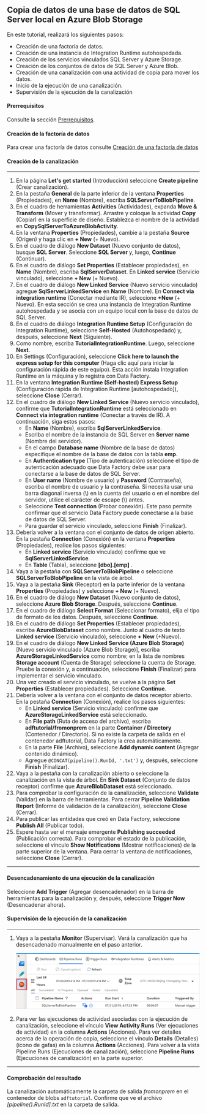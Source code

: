 

## Copia de datos de una base de datos de SQL Server local en Azure Blob Storage





En este tutorial, realizará los siguientes pasos:

- Creación de una factoría de datos.
- Creación de una instancia de Integration Runtime autohospedada.
- Creación de los servicios vinculados SQL Server y Azure Storage.
- Creación de los conjuntos de datos de SQL Server y Azure Blob.
- Creación de una canalización con una actividad de copia para mover los datos.
- Inicio de la ejecución de una canalización.
- Supervisión de la ejecución de la canalización



#### Prerrequisitos

Consulte la sección [Prerrequisitos](Prerrequisitos.md).



#### Creación de la factoría de datos

Para crear una factoría de datos consulte [Creación de una factoría de datos](Creaci%C3%B3n%20de%20una%20factor%C3%ADa%20de%20datos.md)



#### Creación de la canalización

------

1. En la página **Let's get started** (Introducción) seleccione **Create pipeline** (Crear canalización).
2. En la pestaña **General** de la parte inferior de la ventana **Properties** (Propiedades), en **Name** (Nombre), escriba **SQLServerToBlobPipeline**.
3. En el cuadro de herramientas **Activities** (Actividades), expanda **Move & Transform** (Mover y transformar). Arrastre y coloque la actividad **Copy** (Copiar) en la superficie de diseño. Establezca el nombre de la actividad en **CopySqlServerToAzureBlobActivity**.
4. En la ventana **Properties** (Propiedades), cambie a la pestaña **Source** (Origen) y haga clic en **+ New** (+ Nuevo).
5. En el cuadro de diálogo **New Dataset** (Nuevo conjunto de datos), busque **SQL Server**. Seleccione **SQL Server** y, luego, **Continue** (Continuar).
6. En el cuadro de diálogo **Set Properties** (Establecer propiedades), en **Name** (Nombre), escriba **SqlServerDataset**. En **Linked service** (Servicio vinculado), seleccione **+ New** (+ Nuevo).
7. En el cuadro de diálogo **New Linked Service** (Nuevo servicio vinculado) agregue **SqlServerLinkedService** en **Name** (Nombre). En **Connect via integration runtime** (Conectar mediante IR), seleccione **+New** (+ Nuevo). En esta sección se crea una instancia de Integration Runtime autohospedada y se asocia con un equipo local con la base de datos de SQL Server.
8. En el cuadro de diálogo **Integration Runtime Setup** (Configuración de Integration Runtime), seleccione **Self-Hosted** (Autohospedado) y, después, seleccione **Next** (Siguiente).
9. Como nombre, escriba **TutorialIntegrationRuntime**. Luego, seleccione **Next**.
10. En Settings (Configuración), seleccione **Click here to launch the express setup for this computer** (Haga clic aquí para iniciar la configuración rápida de este equipo). Esta acción instala Integration Runtime en la máquina y lo registra con Data Factory.
11. En la ventana **Integration Runtime (Self-hosted) Express Setup** (Configuración rápida de Integration Runtime [autohospedado]), seleccione **Close** (Cerrar).
12. En el cuadro de diálogo **New Linked Service** (Nuevo servicio vinculado), confirme que **TutorialIntegrationRuntime** está seleccionado en **Connect via integration runtime** (Conectar a través de IR). A continuación, siga estos pasos:
    - En **Name** (Nombre), escriba **SqlServerLinkedService**.
    - Escriba el nombre de la instancia de SQL Server en **Server name** (Nombre del servidor).
    - En el campo **Database name** (Nombre de la base de datos) especifique el nombre de la base de datos con la tabla **emp**.
    - En **Authentication type** (Tipo de autenticación) seleccione el tipo de autenticación adecuado que Data Factory debe usar para conectarse a la base de datos de SQL Server.
    - En **User name** (Nombre de usuario) y **Password** (Contraseña), escriba el nombre de usuario y la contraseña. Si necesita usar una barra diagonal inversa (\\) en la cuenta del usuario o en el nombre del servidor, utilice el carácter de escape (\\) antes.
    - Seleccione **Test connection** (Probar conexión). Este paso permite confirmar que el servicio Data Factory puede conectarse a la base de datos de SQL Server.
    - Para guardar el servicio vinculado, seleccione **Finish** (Finalizar).
13. Debería volver a la ventana con el conjunto de datos de origen abierto. En la pestaña **Connection** (Conexión) en la ventana **Properties** (Propiedades), realice los pasos siguientes:
    - En **Linked service** (Servicio vinculado) confirme que ve **SqlServerLinkedService**.
    - En **Table** (Tabla), seleccione **[dbo].[emp]** .
14. Vaya a la pestaña con **SQLServerToBlobPipeline** o seleccione **SQLServerToBlobPipeline** en la vista de árbol.
15. Vaya a la pestaña **Sink** (Receptor) en la parte inferior de la ventana **Properties** (Propiedades) y seleccione **+ New** (+ Nuevo).
16. En el cuadro de diálogo **New Dataset** (Nuevo conjunto de datos), seleccione **Azure Blob Storage**. Después, seleccione **Continue**.
17. En el cuadro de diálogo **Select Format** (Seleccionar formato), elija el tipo de formato de los datos. Después, seleccione **Continue**.
18. En el cuadro de diálogo **Set Properties** (Establecer propiedades), escriba **AzureBlobDataset** como nombre. Junto al cuadro de texto **Linked service** (Servicio vinculado), seleccione **+ New** (+Nuevo).
19. En el cuadro de diálogo **New Linked Service (Azure Blob Storage)** [Nuevo servicio vinculado (Azure Blob Storage)], escriba **AzureStorageLinkedService** como nombre; en la lista de nombres **Storage account** (Cuenta de Storage) seleccione la cuenta de Storage. Pruebe la conexión y, a continuación, seleccione **Finish** (Finalizar) para implementar el servicio vinculado.
20. Una vez creado el servicio vinculado, se vuelve a la página **Set Properties** (Establecer propiedades). Seleccione **Continue**.
21. Debería volver a la ventana con el conjunto de datos receptor abierto. En la pestaña **Connection** (Conexión), realice los pasos siguientes:
    - En **Linked service** (Servicio vinculado) confirme que **AzureStorageLinkedService** está seleccionado.
    - En **File path** (Ruta de acceso del archivo), escriba **adftutorial/fromonprem** en la parte **Container / Directory** (Contenedor / Directorio). Si no existe la carpeta de salida en el contenedor adftutorial, Data Factory la crea automáticamente.
    - En la parte **File** (Archivo), seleccione **Add dynamic content** (Agregar contenido dinámico).
    - Agregue `@CONCAT(pipeline().RunId, '.txt')` y, después, seleccione **Finish** (Finalizar).
22. Vaya a la pestaña con la canalización abierto o seleccione la canalización en la vista de árbol. En **Sink Dataset** (Conjunto de datos receptor) confirme que **AzureBlobDataset** está seleccionado.
23. Para comprobar la configuración de la canalización, seleccione **Validate** (Validar) en la barra de herramientas. Para cerrar **Pipeline Validation Report** (Informe de validación de la canalización), seleccione **Close** (Cerrar).
24. Para publicar las entidades que creó en Data Factory, seleccione **Publish All** (Publicar todo).
25. Espere hasta ver el mensaje emergente **Publishing succeeded** (Publicación correcta). Para comprobar el estado de la publicación, seleccione el vínculo **Show Notifications** (Mostrar notificaciones) de la parte superior de la ventana. Para cerrar la ventana de notificaciones, seleccione **Close** (Cerrar).

------



#### Desencadenamiento de una ejecución de la canalización

Seleccione **Add Trigger** (Agregar desencadenador) en la barra de herramientas para la canalización y, después, seleccione **Trigger Now** (Desencadenar ahora).



#### Supervisión de la ejecución de la canalización

------

1. Vaya a la pestaña **Monitor** (Supervisar). Verá la canalización que ha desencadenado manualmente en el paso anterior.

   ![](Imagenes/pipeline-runs.png)

2. Para ver las ejecuciones de actividad asociadas con la ejecución de canalización, seleccione el vínculo **View Activity Runs** (Ver ejecuciones de actividad) en la columna **Actions** (Acciones). Para ver detalles acerca de la operación de copia, seleccione el vínculo **Details** (Detalles) (icono de gafas) en la columna **Actions** (Acciones). Para volver a la vista Pipeline Runs (Ejecuciones de canalización), seleccione **Pipeline Runs** (Ejecuciones de canalización) en la parte superior.

------



#### Comprobación del resultado

La canalización automáticamente la carpeta de salida *fromonprem* en el contenedor de blobs `adftutorial`. Confirme que ve el archivo *[pipeline().RunId].txt* en la carpeta de salida.

